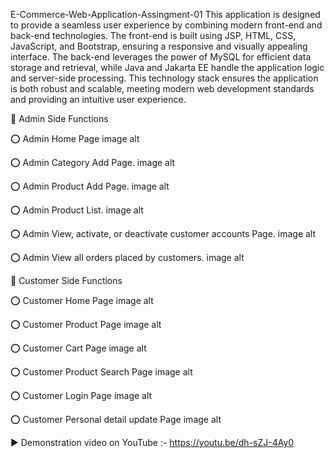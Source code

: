 E-Commerce-Web-Application-Assingment-01
This application is designed to provide a seamless user experience by combining modern front-end and back-end technologies. The front-end is built using JSP, HTML, CSS, JavaScript, and Bootstrap, ensuring a responsive and visually appealing interface. The back-end leverages the power of MySQL for efficient data storage and retrieval, while Java and Jakarta EE handle the application logic and server-side processing. This technology stack ensures the application is both robust and scalable, meeting modern web development standards and providing an intuitive user experience.

🔴 Admin Side Functions

⭕️ Admin Home Page image alt

⭕️ Admin Category Add Page. image alt

⭕️ Admin Product Add Page. image alt

⭕️ Admin Product List. image alt

⭕️ Admin View, activate, or deactivate customer accounts Page. image alt

⭕️ Admin View all orders placed by customers. image alt

🔴 Customer Side Functions

⭕️ Customer Home Page image alt

⭕️ Customer Product Page image alt

⭕️ Customer Cart Page image alt

⭕️ Customer Product Search Page image alt

⭕️ Customer Login Page image alt

⭕️ Customer Personal detail update Page image alt

▶️ Demonstration video on YouTube :- https://youtu.be/dh-sZJ-4Ay0
